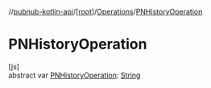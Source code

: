 //[pubnub-kotlin-api](../../../index.md)/[[root]](../index.md)/[Operations](index.md)/[PNHistoryOperation](-p-n-history-operation.md)

# PNHistoryOperation

[js]\
abstract var [PNHistoryOperation](-p-n-history-operation.md): [String](https://kotlinlang.org/api/latest/jvm/stdlib/kotlin/-string/index.html)
